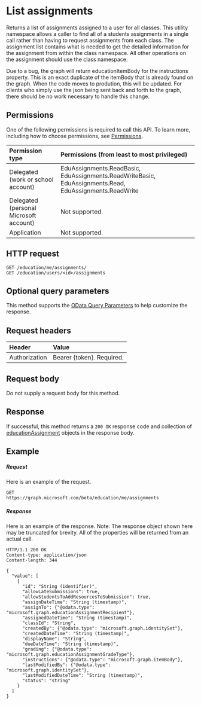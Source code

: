 # List assignments

Returns a list of assignments assigned to a user for all classes.  This utility namespace allows a caller to find all of a students assignments in a single call rather than having to request assignments from each class.  The assignment list contains what is needed to get the detailed information for the assignment from within the class namespace.  All other operations on the assignment should use the class namespace.



Due to a bug, the graph will return educationItemBody for the instructions property.  This is an exact duplicate of the itemBody that 
is already found on the graph.   When the code moves to prodution, this will be updated.  For clients who simply use the json being
sent back and forth to the graph, there should be no work necessary to handle this change.

## Permissions
One of the following permissions is required to call this API. To learn more, including how to choose permissions, see [Permissions](../../../concepts/permissions_reference.md).

|Permission type      | Permissions (from least to most privileged)              |
|:--------------------|:---------------------------------------------------------|
|Delegated (work or school account) | EduAssignments.ReadBasic, EduAssignments.ReadWriteBasic, EduAssignments.Read, EduAssignments.ReadWrite  |
|Delegated (personal Microsoft account) | Not supported.   |
|Application | Not supported. | 

## HTTP request
<!-- { "blockType": "ignored" } -->
```http
GET /education/me/assignments/
GET /education/users/<id>/assignments
```
## Optional query parameters
This method supports the [OData Query Parameters](http://graph.microsoft.io/docs/overview/query_parameters) to help customize the response.

## Request headers
| Header       | Value |
|:---------------|:--------|
| Authorization  | Bearer {token}. Required.  |

## Request body
Do not supply a request body for this method.
## Response
If successful, this method returns a `200 OK` response code and collection of [educationAssignment](../resources/educationassignment.md) objects in the response body.
## Example
##### Request
Here is an example of the request.
<!-- {
  "blockType": "request",
  "name": "get_assignments"
}-->
```http
GET
https://graph.microsoft.com/beta/education/me/assignments
```
##### Response
Here is an example of the response. Note: The response object shown here may be truncated for brevity. All of the properties will be returned from an actual call.
<!-- {
  "blockType": "response",
  "truncated": true,
  "@odata.type": "microsoft.graph.educationAssignment",
  "isCollection": true
} -->
```http
HTTP/1.1 200 OK
Content-type: application/json
Content-length: 344

{
  "value": [
    {
      "id": "String (identifier)",
      "allowLateSubmissions": true,
      "allowStudentsToAddResourcesToSubmission": true,
      "assignDateTime": "String (timestamp)",
      "assignTo": {"@odata.type": "microsoft.graph.educationAssignmentRecipient"},
      "assignedDateTime": "String (timestamp)",
      "classId": "String",
      "createdBy": {"@odata.type": "microsoft.graph.identitySet"},
      "createdDateTime": "String (timestamp)",
      "displayName": "String",
      "dueDateTime": "String (timestamp)",
      "grading": {"@odata.type": "microsoft.graph.educationAssignmentGradeType"},
      "instructions": {"@odata.type": "microsoft.graph.itemBody"},
      "lastModifiedBy": {"@odata.type": "microsoft.graph.identitySet"},
      "lastModifiedDateTime": "String (timestamp)",
      "status": "string"
    }
  ]
}
```

<!-- uuid: 8fcb5dbc-d5aa-4681-8e31-b001d5168d79
2015-10-25 14:57:30 UTC -->
<!-- {
  "type": "#page.annotation",
  "description": "List assignments",
  "keywords": "",
  "section": "documentation",
  "tocPath": ""
}-->